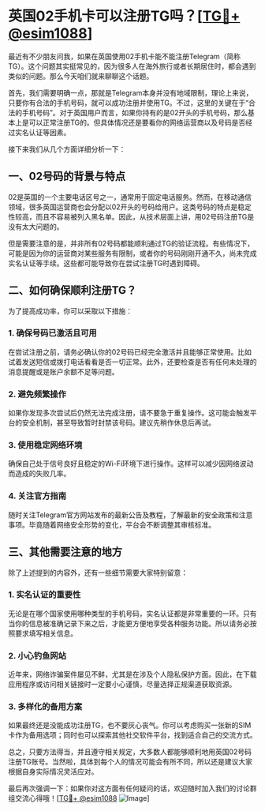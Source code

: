 # 英国02手机卡可以注册TG吗？[[TG💪+ @esim1088](https://t.me/s/esim1088)]

最近有不少朋友问我，如果在英国使用02手机卡能不能注册Telegram（简称TG）。这个问题其实挺常见的，因为很多人在海外旅行或者长期居住时，都会遇到类似的问题。那么今天咱们就来聊聊这个话题。

首先，我们需要明确一点，那就是Telegram本身并没有地域限制，理论上来说，只要你有合法的手机号码，就可以成功注册并使用TG。不过，这里的关键在于“合法的手机号码”。对于英国用户而言，如果你持有的是02开头的手机号码，那么基本上是可以正常注册TG的。但具体情况还是要看你的网络运营商以及号码是否经过实名认证等因素。

接下来我们从几个方面详细分析一下：

## 一、02号码的背景与特点

02是英国的一个主要电话区号之一，通常用于固定电话服务。然而，在移动通信领域，很多英国运营商也会分配以02开头的号码给用户。这类号码的特点是稳定性较高，而且不容易被列入黑名单。因此，从技术层面上讲，用02号码注册TG是没有太大问题的。

但是需要注意的是，并非所有02号码都能顺利通过TG的验证流程。有些情况下，可能是因为你的运营商对某些服务有限制，或者你的号码刚刚开通不久，尚未完成实名认证等手续。这些都可能导致你在尝试注册TG时遇到障碍。

## 二、如何确保顺利注册TG？

为了提高成功率，你可以采取以下措施：

### 1. 确保号码已激活且可用
在尝试注册之前，请务必确认你的02号码已经完全激活并且能够正常使用。比如试着发送短信或拨打电话看看是否一切正常。此外，还要检查是否有任何未处理的消息提醒或是账户余额不足等问题。

### 2. 避免频繁操作
如果你发现多次尝试后仍然无法完成注册，请不要急于重复操作。这可能会触发平台的安全机制，甚至导致暂时封禁该号码。建议先稍作休息后再试。

### 3. 使用稳定网络环境
确保自己处于信号良好且稳定的Wi-Fi环境下进行操作。这样可以减少因网络波动而造成的失败几率。

### 4. 关注官方指南
随时关注Telegram官方网站发布的最新公告及教程，了解最新的安全政策和注意事项。毕竟随着网络安全形势的变化，平台会不断调整其审核标准。

## 三、其他需要注意的地方

除了上述提到的内容外，还有一些细节需要大家特别留意：

### 1. 实名认证的重要性
无论是在哪个国家使用哪种类型的手机号码，实名认证都是非常重要的一环。只有当你的信息被准确记录下来之后，才能更方便地享受各种服务功能。所以请务必按照要求填写相关信息。

### 2. 小心钓鱼网站
近年来，网络诈骗案件屡见不鲜，尤其是在涉及个人隐私保护方面。因此，在下载应用程序或访问相关链接时一定要小心谨慎，尽量选择正规渠道获取资源。

### 3. 多样化的备用方案
如果最终还是没能成功注册TG，也不要灰心丧气。你可以考虑购买一张新的SIM卡作为备用选项；同时也可以探索其他社交软件平台，找到适合自己的交流方式。

总之，只要方法得当，并且遵守相关规定，大多数人都能够顺利地用英国02号码注册TG账号。当然啦，具体到每个人的情况可能会有所不同，所以还是建议大家根据自身实际情况灵活应对。

最后再次强调一下：如果你对这方面有任何疑问的话，欢迎随时加入我们的讨论群组交流心得哦！[[TG💪+ @esim1088](https://t.me/s/esim1088) ![Image](https://i.postimg.cc/4NQfJmqS/Snipaste-2025-05-13-00-14-12.png)]